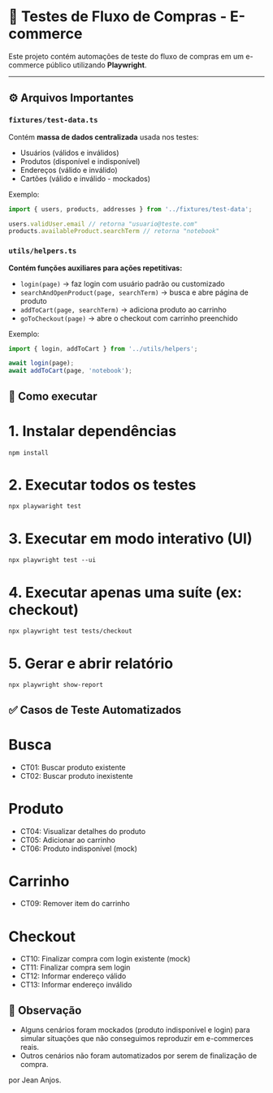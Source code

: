 # 🛒 Testes de Fluxo de Compras - E-commerce

Este projeto contém automações de teste do fluxo de compras em um e-commerce público utilizando **Playwright**.

---

## ⚙️ Arquivos Importantes

### `fixtures/test-data.ts`
Contém **massa de dados centralizada** usada nos testes:  
- Usuários (válidos e inválidos)  
- Produtos (disponível e indisponível)  
- Endereços (válido e inválido)  
- Cartões (válido e inválido - mockados)  

Exemplo:
```ts
import { users, products, addresses } from '../fixtures/test-data';

users.validUser.email // retorna "usuario@teste.com"
products.availableProduct.searchTerm // retorna "notebook"
```

### `utils/helpers.ts`
**Contém funções auxiliares para ações repetitivas:**

- `login(page)` → faz login com usuário padrão ou customizado
- `searchAndOpenProduct(page, searchTerm)` → busca e abre página de produto
- `addToCart(page, searchTerm)` → adiciona produto ao carrinho
- `goToCheckout(page)` → abre o checkout com carrinho preenchido

Exemplo:
```ts
import { login, addToCart } from '../utils/helpers';

await login(page);
await addToCart(page, 'notebook');
```

## 🚀 Como executar

# 1. Instalar dependências
`npm install`

# 2. Executar todos os testes
`npx playwaright test`

# 3. Executar em modo interativo (UI)
`npx playwright test --ui`

# 4. Executar apenas uma suíte (ex: checkout)
`npx playwright test tests/checkout`

# 5. Gerar e abrir relatório
`npx playwright show-report`

## ✅ Casos de Teste Automatizados

# Busca
- CT01: Buscar produto existente
- CT02: Buscar produto inexistente

# Produto
- CT04: Visualizar detalhes do produto
- CT05: Adicionar ao carrinho
- CT06: Produto indisponível (mock)

# Carrinho
- CT09: Remover item do carrinho

# Checkout
- CT10: Finalizar compra com login existente (mock)
- CT11: Finalizar compra sem login
- CT12: Informar endereço válido
- CT13: Informar endereço inválido

## 📌 Observação

- Alguns cenários foram mockados (produto indisponível e login) para simular situações que não conseguimos reproduzir em e-commerces reais.
- Outros cenários não foram automatizados por serem de finalização de compra.

por Jean Anjos.